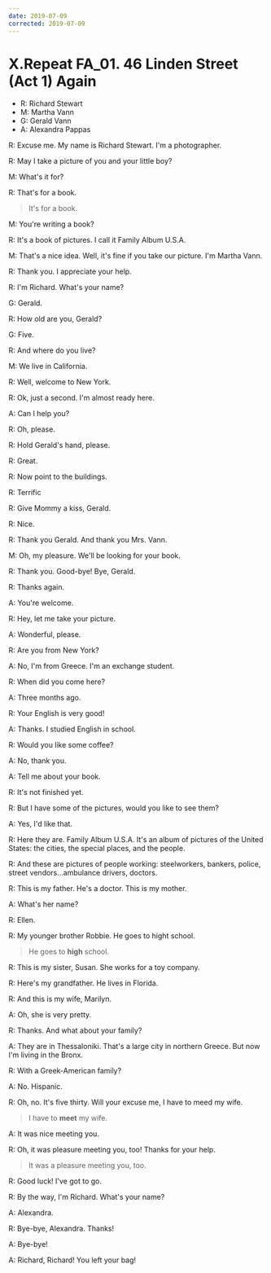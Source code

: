 ```yaml
---
date: 2019-07-09
corrected: 2019-07-09
---
```


# X.Repeat FA_01. 46 Linden Street (Act 1) Again

- R: Richard Stewart
- M: Martha Vann
- G: Gerald Vann
- A: Alexandra Pappas

R: Excuse me. My name is Richard Stewart. I'm a photographer.

R: May I take a picture of you and your little boy?

M: What's it for?

R: That's for a book.

> It's for a book.

M: You're writing a book?

R: It's a book of pictures. I call it Family Album U.S.A.

M: That's a nice idea. Well, it's fine if you take our picture. I'm Martha Vann.

R: Thank you. I appreciate your help.

R: I'm Richard. What's your name?

G: Gerald.

R: How old are you, Gerald?

G: Five.

R: And where do you live?

M: We live in California.

R: Well, welcome to New York.

R: Ok, just a second. I'm almost ready here.

A: Can I help you?

R: Oh, please.

R: Hold Gerald's hand, please.

R: Great.

R: Now point to the buildings.

R: Terrific

R: Give Mommy a kiss, Gerald.

R: Nice.

R: Thank you Gerald. And thank you Mrs. Vann.

M: Oh, my pleasure. We'll be looking for your book.

R: Thank you. Good-bye! Bye, Gerald.

R: Thanks again.

A: You're welcome.

R: Hey, let me take your picture.

A: Wonderful, please.

R: Are you from New York?

A: No, I'm from Greece. I'm an exchange student.

R: When did you come here?

A: Three months ago.

R: Your English is very good!

A: Thanks. I studied English in school.

R: Would you like some coffee?

A: No, thank you.

A: Tell me about your book.

R: It's not finished yet.

R: But I have some of the pictures, would you like to see them?

A: Yes, I'd like that.

R: Here they are. Family Album U.S.A. It's an album of pictures of the United States: the cities, the special places, and the people.

R: And these are pictures of people working: steelworkers, bankers, police, street vendors...ambulance drivers, doctors.

R: This is my father. He's a doctor. This is my mother.

A: What's her name?

R: Ellen.

R: My younger brother Robbie. He goes to hight school.

> He goes to **high** school.

R: This is my sister, Susan. She works for a toy company.

R: Here's my grandfather. He lives in Florida.

R: And this is my wife, Marilyn.

A: Oh, she is very pretty.

R: Thanks. And what about your family?

A: They are in Thessaloniki. That's a large city in northern Greece. But now I'm living in the Bronx.

R: With a Greek-American family?

A: No. Hispanic.

R: Oh, no. It's five thirty. Will your excuse me, I have to meed my wife.

> I have to **meet** my wife.

A: It was nice meeting you.

R: Oh, it was pleasure meeting you, too! Thanks for your help.

> It was a pleasure meeting you, too.

R: Good luck! I've got to go.

R: By the way, I'm Richard. What's your name?

A: Alexandra.

R: Bye-bye, Alexandra. Thanks!

A: Bye-bye!

A: Richard, Richard! You left your bag!
